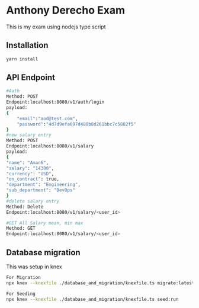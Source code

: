 # Anthony Derecho Exam
This is my exam using nodejs type script

## Installation
```bash
yarn install
```


## API Endpoint

```bash
#Auth
Method: POST
Endpoint:localhost:8080/v1/auth/login
payload:
{
    "email":"aod@test.com",
    "password":"4d7d9efa697d480b8d261bbc7c5882f5"
}
#new salary entry
Method: POST
Endpoint:localhost:8080/v1/salary
payload:
{
"name": "Aman6",
"salary": "14300",
"currency": "USD",
"on_contract": true,
"department": "Engineering",
"sub_department": "DevOps"
}
#delete salary entry
Method: Delete
Endpoint:localhost:8080/v1/salary/<user_id>

#GET All Salary mean, min max
Method: GET
Endpoint:localhost:8080/v1/salary/<user_id>

```



## Database migration
This was setup in knex
```bash
For Migration
npx knex --knexfile ./database_and_migration/knexfile.ts migrate:latest

For Seeding
npx knex --knexfile ./database_and_migration/knexfile.ts seed:run
```